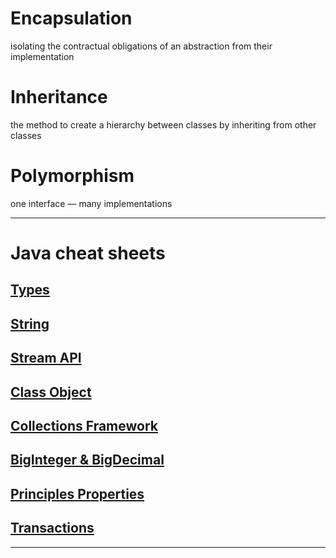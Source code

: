 # Encapsulation
isolating the contractual obligations of an abstraction from their implementation

# Inheritance
the method to create a hierarchy between classes by inheriting from other classes

# Polymorphism
one interface — many implementations

---

# Java cheat sheets

## [Types](https://github.com/xdpiqbx/java-cheat-sheets/tree/main/app/src/main/java/com/dpiqb/Types)

## [String](https://github.com/xdpiqbx/java-cheat-sheets/tree/main/app/src/main/java/com/dpiqb/String)

## [Stream API](https://github.com/xdpiqbx/java-cheat-sheets/tree/main/app/src/main/java/com/dpiqb/StreamAPI)

## [Class Object](https://github.com/xdpiqbx/java-cheat-sheets/tree/main/app/src/main/java/com/dpiqb/Object)

## [Collections Framework](https://github.com/xdpiqbx/java-cheat-sheets/tree/main/app/src/main/java/com/dpiqb/Collections_Framework)

## [BigInteger & BigDecimal](https://github.com/xdpiqbx/java-cheat-sheets/tree/main/app/src/main/java/com/dpiqb/BigInteger_BigDecimal)

## [Principles Properties](https://github.com/xdpiqbx/java-cheat-sheets/tree/main/app/src/main/java/com/dpiqb/Principles_Properties)

## [Transactions](https://github.com/xdpiqbx/java-cheat-sheets/tree/main/app/src/main/java/com/dpiqb/Transactions)

---